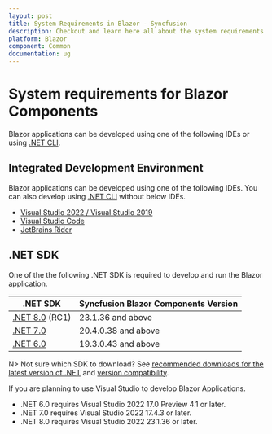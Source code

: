 ```yaml
---
layout: post
title: System Requirements in Blazor - Syncfusion
description: Checkout and learn here all about the system requirements needed to use Syncfusion Blazor Components.
platform: Blazor
component: Common
documentation: ug
---
```


# System requirements for Blazor Components

Blazor applications can be developed using one of the following IDEs or using [.NET CLI](https://learn.microsoft.com/en-us/dotnet/core/tools/).

## Integrated Development Environment

Blazor applications can be developed using one of the following IDEs. You can also develop using [.NET CLI](https://learn.microsoft.com/en-us/dotnet/core/tools/) without below IDEs.

* [Visual Studio 2022 / Visual Studio 2019](https://visualstudio.microsoft.com/vs/)
* [Visual Studio Code](https://code.visualstudio.com/download)
* [JetBrains Rider](https://www.jetbrains.com/rider/)

## .NET SDK

One of the the following .NET SDK is required to develop and run the Blazor application.

| .NET SDK | Syncfusion Blazor Components Version | 
| ------------- | ------------- |
| [.NET 8.0](https://dotnet.microsoft.com/en-us/download/dotnet/8.0) (RC1) | 23.1.36 and above |
| [.NET 7.0](https://dotnet.microsoft.com/en-us/download/dotnet/7.0) | 20.4.0.38 and above |
| [.NET 6.0](https://dotnet.microsoft.com/en-us/download/dotnet/6.0) | 19.3.0.43 and above |

N> Not sure which SDK to download? See [recommended downloads for the latest version of .NET](https://dotnet.microsoft.com/en-us/download) and [version compatibility](https://blazor.syncfusion.com/documentation/common/how-to/version-compatibility).

If you are planning to use Visual Studio to develop Blazor Applications. 

* .NET 6.0 requires Visual Studio 2022 17.0 Preview 4.1 or later.
* .NET 7.0 requires Visual Studio 2022 17.4.3 or later.
* .NET 8.0 requires Visual Studio 2022 23.1.36 or later.
